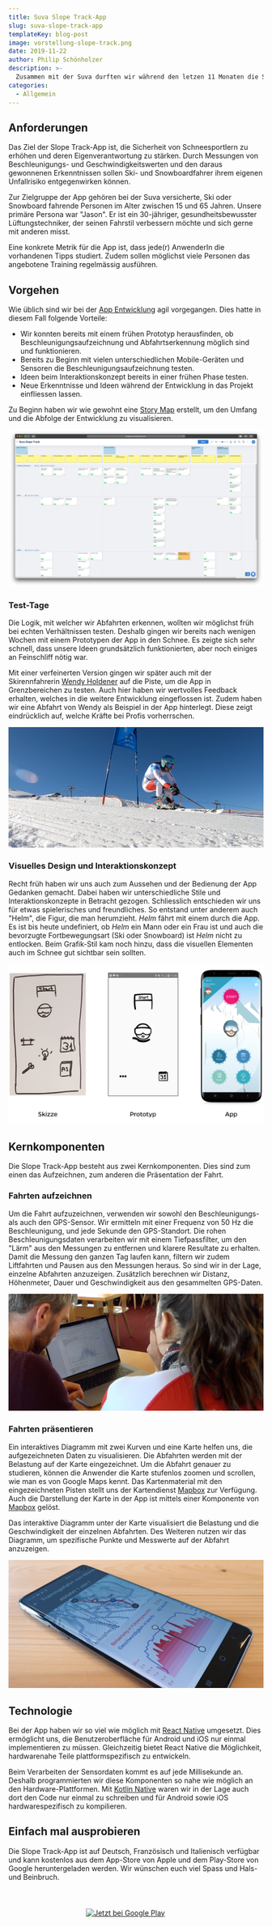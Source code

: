 ```yaml
---
title: Suva Slope Track-App
slug: suva-slope-track-app
templateKey: blog-post
image: vorstellung-slope-track.png
date: 2019-11-22
author: Philip Schönholzer
description: >-
  Zusammen mit der Suva durften wir während den letzen 11 Monaten die Slope Track-App entwickeln. Slope Track ist eine native Tracking-App für iOS und Android, welche die Belastungen und Geschwindigkeiten während dem Ski- oder Snowboardfahren aufzeichnet. Im folgenden Blogbeitrag zeigen wir auf, wie wir die Anforderungen der Suva umgesetzt haben.
categories:
  - Allgemein
---
```


## Anforderungen

Das Ziel der Slope Track-App ist, die Sicherheit von Schneesportlern zu erhöhen und deren Eigenverantwortung zu stärken. Durch Messungen von Beschleunigungs- und Geschwindigkeitswerten und den daraus gewonnenen Erkenntnissen sollen Ski- und Snowboardfahrer ihrem eigenen Unfallrisiko entgegenwirken können.

Zur Zielgruppe der App gehören bei der Suva versicherte, Ski oder Snowboard fahrende Personen im Alter zwischen 15 und 65 Jahren. Unsere primäre Persona war "Jason". Er ist ein 30-jähriger, gesundheitsbewusster Lüftungstechniker, der seinen Fahrstil verbessern möchte und sich gerne mit anderen misst.

Eine konkrete Metrik für die App ist, dass jede(r) AnwenderIn die vorhandenen Tipps studiert. Zudem sollen möglichst viele Personen das angebotene Training regelmässig ausführen.

## Vorgehen

Wie üblich sind wir bei der [App Entwicklung](/mobile-apps-ios-android/) agil vorgegangen. Dies hatte in diesem Fall folgende Vorteile:

- Wir konnten bereits mit einem frühen Prototyp herausfinden, ob Beschleunigungsaufzeichnung und Abfahrtserkennung möglich sind und funktionieren.
- Bereits zu Beginn mit vielen unterschiedlichen Mobile-Geräten und Sensoren die Beschleunigungsaufzeichnung testen.
- Ideen beim Interaktionskonzept bereits in einer frühen Phase testen.
- Neue Erkenntnisse und Ideen während der Entwicklung in das Projekt einfliessen lassen.

Zu Beginn haben wir wie gewohnt eine [Story Map](/mehr-ueberblick-mit-storymap/) erstellt, um den Umfang und die Abfolge der Entwicklung zu visualisieren.

![Story Map der Slope Track-App](storymap.png)

### Test-Tage

Die Logik, mit welcher wir Abfahrten erkennen, wollten wir möglichst früh bei echten Verhältnissen testen. Deshalb gingen wir bereits nach wenigen Wochen mit einem Prototypen der App in den Schnee. Es zeigte sich sehr schnell, dass unsere Ideen grundsätzlich funktionierten, aber noch einiges an Feinschliff nötig war.

Mit einer verfeinerten Version gingen wir später auch mit der Skirennfahrerin [Wendy Holdener](https://de.wikipedia.org/wiki/Wendy_Holdener) auf die Piste, um die App in Grenzbereichen zu testen. Auch hier haben wir wertvolles Feedback erhalten, welches in die weitere Entwicklung eingeflossen ist. Zudem haben wir eine Abfahrt von Wendy als Beispiel in der App hinterlegt. Diese zeigt eindrücklich auf, welche Kräfte bei Profis vorherrschen.

![Wendy Holdener zeichnet eine Abfahrt auf](wendy-abfahrt.jpg)

### Visuelles Design und Interaktionskonzept

Recht früh haben wir uns auch zum Aussehen und der Bedienung der App Gedanken gemacht. Dabei haben wir unterschiedliche Stile und Interaktionskonzepte in Betracht gezogen. Schliesslich entschieden wir uns für etwas spielerisches und freundliches. So entstand unter anderem auch "Helm", die Figur, die man herumzieht. _Helm_ fährt mit einem durch die App. Es ist bis heute undefiniert, ob _Helm_ ein Mann oder ein Frau ist und auch die bevorzugte Fortbewegungsart (Ski oder Snowboard) ist _Helm_ nicht zu entlocken. Beim Grafik-Stil kam noch hinzu, dass die visuellen Elementen auch im Schnee gut sichtbar sein sollten.

![Entwicklung der Benutzererfahrung](entwicklung.png)

## Kernkomponenten

Die Slope Track-App besteht aus zwei Kernkomponenten. Dies sind zum einen das Aufzeichnen, zum anderen die Präsentation der Fahrt.

### Fahrten aufzeichnen

Um die Fahrt aufzuzeichnen, verwenden wir sowohl den Beschleunigungs- als auch den GPS-Sensor. Wir ermitteln mit einer Frequenz von 50 Hz die Beschleunigung, und jede Sekunde den GPS-Standort. Die rohen Beschleunigungsdaten verarbeiten wir mit einem Tiefpassfilter, um den "Lärm" aus den Messungen zu entfernen und klarere Resultate zu erhalten. Damit die Messung den ganzen Tag laufen kann, filtern wir zudem Liftfahrten und Pausen aus den Messungen heraus. So sind wir in der Lage, einzelne Abfahrten anzuzeigen. Zusätzlich berechnen wir Distanz, Höhenmeter, Dauer und Geschwindigkeit aus den gesammelten GPS-Daten.

![Wendy Holdener schaut sich die Belastung ihrer Abfahrt am Computer an](wendy-belastung-zeigen.jpg)

### Fahrten präsentieren

Ein interaktives Diagramm mit zwei Kurven und eine Karte helfen uns, die aufgezeichneten Daten zu visualisieren. Die Abfahrten werden mit der Belastung auf der Karte eingezeichnet. Um die Abfahrt genauer zu studieren, können die Anwender die Karte stufenlos zoomen und scrollen, wie man es von Google Maps kennt. Das Kartenmaterial mit den eingezeichneten Pisten stellt uns der Kartendienst [Mapbox](https://www.mapbox.com) zur Verfügung. Auch die Darstellung der Karte in der App ist mittels einer Komponente von [Mapbox](https://www.mapbox.com) gelöst.

Das interaktive Diagramm unter der Karte visualisiert die Belastung und die Geschwindigkeit der einzelnen Abfahrten. Des Weiteren nutzen wir das Diagramm, um spezifische Punkte und Messwerte auf der Abfahrt anzuzeigen.

![Abfahrt von Wendy Holdener](track.jpg)

## Technologie

Bei der App haben wir so viel wie möglich mit [React Native](https://facebook.github.io/react-native/) umgesetzt. Dies ermöglicht uns, die Benutzeroberfläche für Android und iOS nur einmal implementieren zu müssen. Gleichzeitig bietet React Native die Möglichkeit, hardwarenahe Teile plattformspezifisch zu entwickeln.

Beim Verarbeiten der Sensordaten kommt es auf jede Millisekunde an. Deshalb programmierten wir diese Komponenten so nahe wie möglich an den Hardware-Plattformen. Mit [Kotlin Native](https://kotlinlang.org/docs/reference/native-overview.html) waren wir in der Lage auch dort den Code nur einmal zu schreiben und für Android sowie iOS hardwarespezifisch zu kompilieren.

## Einfach mal ausprobieren

Die Slope Track-App ist auf Deutsch, Französisch und Italienisch verfügbar und kann kostenlos aus dem App-Store von Apple und dem Play-Store von Google heruntergeladen werden. Wir wünschen euch viel Spass und Hals- und Beinbruch.

<a href="https://apps.apple.com/ch/app/slope-track/id405253094?mt=8" target="_new_" rel="nofollow noopener noreferrer" style="display:inline-block;overflow:hidden;background:url(https://linkmaker.itunes.apple.com/de-de/badge-lrg.svg?releaseDate=2010-12-20&kind=iossoftware&bubble=ios_apps) no-repeat;width:135px;height:40px;margin: 0.5em;"></a>
<a href='https://play.google.com/store/apps/details?id=ch.suva.slopetrack.beta&pcampaignid=MKT-Other-global-all-co-prtnr-py-PartBadge-Mar2515-1' target="_new" rel="nofollow noopener noreferrer"><img style="height: 2.95em;" alt='Jetzt bei Google Play' class="lazyload" src='https://play.google.com/intl/en_us/badges/images/generic/de_badge_web_generic.png'/></a>
